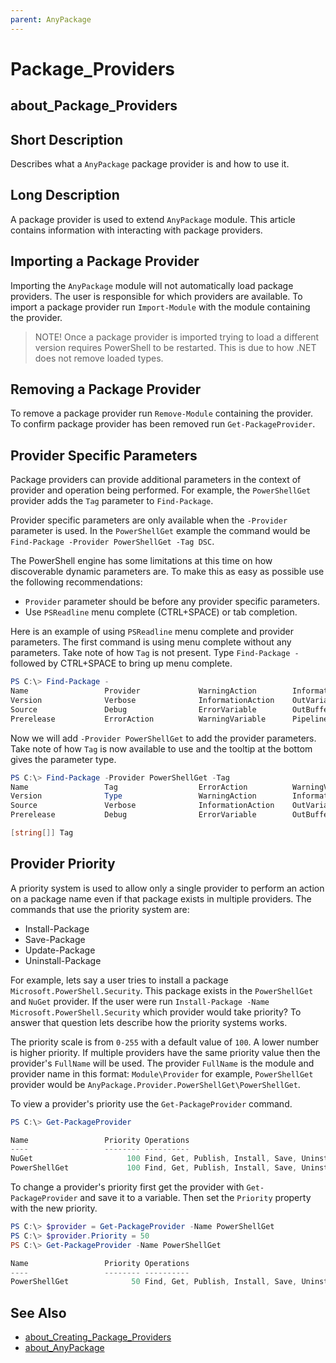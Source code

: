 ```yaml
---
parent: AnyPackage
---
```


# Package_Providers

## about_Package_Providers

## Short Description

Describes what a `AnyPackage` package provider is and how to use it.

## Long Description

A package provider is used to extend `AnyPackage` module.
This article contains information with interacting with package providers.

## Importing a Package Provider

Importing the `AnyPackage` module will not automatically load package providers.
The user is responsible for which providers are available.
To import a package provider run `Import-Module` with the module containing the provider.

> NOTE! Once a package provider is imported trying to load a different version requires PowerShell to be restarted.
This is due to how .NET does not remove loaded types.

## Removing a Package Provider

To remove a package provider run `Remove-Module` containing the provider.
To confirm package provider has been removed run `Get-PackageProvider`.

## Provider Specific Parameters

Package providers can provide additional parameters in the context of provider and operation being performed.
For example, the `PowerShellGet` provider adds the `Tag` parameter to `Find-Package`.

Provider specific parameters are only available when the `-Provider` parameter is used. In the `PowerShellGet` example the command would be `Find-Package -Provider PowerShellGet -Tag DSC`.

The PowerShell engine has some limitations at this time on how discoverable dynamic parameters are.
To make this as easy as possible use the following recommendations:

* `Provider` parameter should be before any provider specific parameters.
* Use `PSReadline` menu complete (CTRL+SPACE) or tab completion.

Here is an example of using `PSReadline` menu complete and provider parameters.
The first command is using menu complete without any parameters.
Take note of how `Tag` is not present.
Type `Find-Package -` followed by CTRL+SPACE to bring up menu complete.

```powershell
PS C:\> Find-Package -
Name                 Provider             WarningAction        InformationVariable
Version              Verbose              InformationAction    OutVariable
Source               Debug                ErrorVariable        OutBuffer
Prerelease           ErrorAction          WarningVariable      PipelineVariable
```

Now we will add `-Provider PowerShellGet` to add the provider parameters.
Take note of how `Tag` is now available to use and the tooltip at the bottom gives the parameter type.

```powershell
PS C:\> Find-Package -Provider PowerShellGet -Tag
Name                 Tag                  ErrorAction          WarningVariable      PipelineVariable
Version              Type                 WarningAction        InformationVariable
Source               Verbose              InformationAction    OutVariable
Prerelease           Debug                ErrorVariable        OutBuffer

[string[]] Tag
```

## Provider Priority

A priority system is used to allow only a single provider to perform an action on a package name even if that package exists in multiple providers.
The commands that use the priority system are:

* Install-Package
* Save-Package
* Update-Package
* Uninstall-Package

For example, lets say a user tries to install a package `Microsoft.PowerShell.Security`. This package exists in the `PowerShellGet` and `NuGet` provider.
If the user were run `Install-Package -Name Microsoft.PowerShell.Security` which provider would take priority? To answer that question lets describe how the priority systems works.

The priority scale is from `0-255` with a default value of `100`.
A lower number is higher priority.
If multiple providers have the same priority value then the provider's `FullName` will be used.
The provider `FullName` is the module and provider name in this format: `Module\Provider` for example, `PowerShellGet` provider would be `AnyPackage.Provider.PowerShellGet\PowerShellGet`.

To view a provider's priority use the `Get-PackageProvider` command.

```powershell
PS C:\> Get-PackageProvider

Name                 Priority Operations
----                 -------- ----------
NuGet                     100 Find, Get, Publish, Install, Save, Uninstall, Update, GetSource, SetSource
PowerShellGet             100 Find, Get, Publish, Install, Save, Uninstall, Update, GetSource, SetSource
```

To change a provider's priority first get the provider with `Get-PackageProvider` and save it to a variable.
Then set the `Priority` property with the new priority.

```powershell
PS C:\> $provider = Get-PackageProvider -Name PowerShellGet
PS C:\> $provider.Priority = 50
PS C:\> Get-PackageProvider -Name PowerShellGet

Name                 Priority Operations
----                 -------- ----------
PowerShellGet              50 Find, Get, Publish, Install, Save, Uninstall, Update, GetSource, SetSource
```

## See Also

* [about_Creating_Package_Providers](about_Creating_Package_Providers.md)
* [about_AnyPackage](about_AnyPackage.md)
